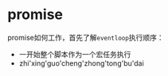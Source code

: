 # promise

promise如何工作，首先了解`eventloop`执行顺序：
- 一开始整个脚本作为一个宏任务执行
- zhi'xing'guo'cheng'zhong'tong'bu'dai